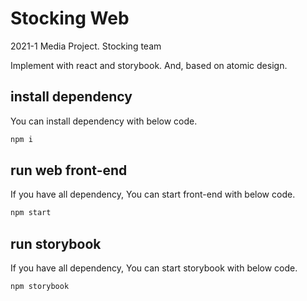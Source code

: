 # Stocking Web

2021-1 Media Project. Stocking team

Implement with react and storybook. And, based on atomic design.

## install dependency

You can install dependency with below code.

```sh
npm i
```

## run web front-end

If you have all dependency, You can start front-end with below code.

```sh
npm start
```

## run storybook

If you have all dependency, You can start storybook with below code.

```sh
npm storybook
```

